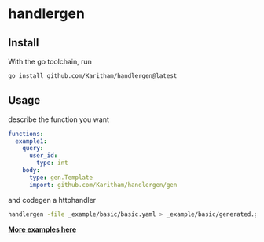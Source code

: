 # handlergen

## Install

With the go toolchain, run

```sh
go install github.com/Karitham/handlergen@latest
```

## Usage

describe the function you want

```yml
functions:
  example1:
    query:
      user_id:
        type: int
    body:
      type: gen.Template
      import: github.com/Karitham/handlergen/gen
```

and codegen a httphandler

```sh
handlergen -file _example/basic/basic.yaml > _example/basic/generated.go
```

**[More examples here](_example)**

